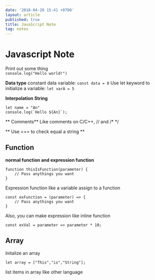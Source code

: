 ```yaml
---
date: '2018-04-20 15:41 +0700'
layout: article
published: true
title: JavaScript Note
tag: notes
---
```

# Javascript Note

Print out some thing	
``` console.log("Hello world!") ```

**Data type**
constant data variable:
``` const data = 0 ```
Use let keyword to initialize a variable:
``` let varA = 5 ```

**Interpolation String**
```
let name = "An"
console.log(`Hello ${An}`);
```

** Comments**
Like comments on C/C++, 
// and /* */

** Use === to check equal a string **

## Function
**normal function and expression function**
``` 
function thisIsFunction(parameter) {
	// Pass anythings you want
}
```
Expression function like a variable assign to a function
```
const exFunction = (parameter) => {
	// Pass anythings you want
}
```
Also, you can make expression like inline function
```
const exVal = parameter => parameter * 10;
```

## Array
Initalize an array

```
let array = ["This","is","String"];
```
list items in array like other language
